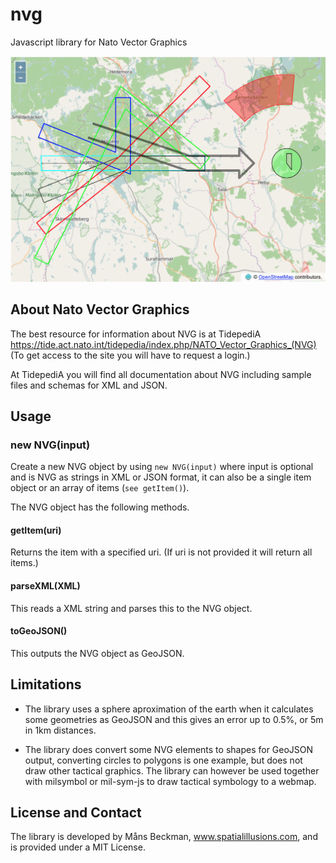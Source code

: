 # nvg
Javascript library for Nato Vector Graphics

![Sample Output on Open Layers Map](docs/sample.xml.png?raw=true)

## About Nato Vector Graphics

The best resource for information about NVG is at TidepediA https://tide.act.nato.int/tidepedia/index.php/NATO_Vector_Graphics_(NVG)
(To get access to the site you will have to request a login.)

At TidepediA you will find all documentation about NVG including sample files and schemas for XML and JSON.

## Usage

### new NVG(input)
Create a new NVG object by using `new NVG(input)` where input is optional and is NVG as strings in XML or JSON format, it can also be a single item object or an array of items (`see getItem()`).

The NVG object has the following methods.

#### getItem(uri)

Returns the item with a specified uri. (If uri is not provided it will return all items.)

#### parseXML(XML)

This reads a XML string and parses this to the NVG object.

#### toGeoJSON()

This outputs the NVG object as GeoJSON.


## Limitations

 - The library uses a sphere aproximation of the earth when it calculates some geometries as GeoJSON and this gives an error up to 0.5%, or 5m in 1km distances.
 
 - The library does convert some NVG elements to shapes for GeoJSON output, converting circles to polygons is one example, but does not draw other tactical graphics. The library can however be used together with milsymbol or mil-sym-js to draw tactical symbology to a webmap.

## License and Contact
The library is developed by Måns Beckman, www.spatialillusions.com, and is provided under a MIT License.